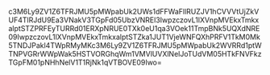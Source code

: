 c3M6Ly9ZV1Z6TFRJMU5pMWpabUk2UWs1dFFWaFllRUZJV1hCVVVtUjZkVUF4TlRJdU9Ea3VNakV3TGpFd05UbzVNREl3IwpzczovL1lXVnpMVEkxTmkxalptSTZPRFEyTURRd01ERXpNRUE0TXk0eU1qa3VOek11TmpBNk5UQXdNRE09IwpzczovL1lXVnpMVEkxTmkxalptSTZka1JUT1VjeWNFQXhPRFV1TkM0Mk5TNDJPakl4TWpRMyMKc3M6Ly9ZV1Z6TFRJMU5pMWpabUk2WVRRd1ptWTNPVGRrWWpWak5HSTVORGhqWm1VMVlUVXlNelJoTUdVM05HTkFNVFkzTGpFM01pNHhNelV1T1RjNk1qVTBOVE09Iwo=